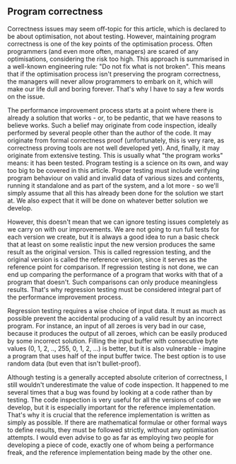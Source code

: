 Program correctness
-------------------

Correctness issues may seem off-topic for this article, which is declared to be about optimisation, not about testing. However, maintaining program
correctness is one of the key points of the optimisation process. Often programmers (and even more often, managers) are scared of any optimisations,
considering the risk too high. This approach is summarised in a well-known engineering rule: "Do not fix what is not broken".  This means that if the
optimisation process isn't preserving the program correctness, the managers will never allow programmers to embark on it, which will make our life
dull and boring forever. That's why I have to say a few words on the issue.

The performance improvement process starts at a point where there is already a solution that works - or, to be pedantic, that we have reasons to believe works.
Such a belief may originate from code inspection, ideally performed by several people other than the author of the code. It may originate from formal
correctness proof (unfortunately, this is very rare, as correctness proving tools are not well developed yet). And, finally, it may originate from extensive
testing. This is usually what "the program works" means: it has been tested. Program testing is a science on its own, and way too big to be covered in this
article. Proper testing must include verifying program behaviour on valid and invalid data of various sizes and contents, running it standalone and as part
of the system, and a lot more - so we'll simply assume that all this has already been done for the solution we start at. We also expect that it will be done
on whatever better solution we develop.

However, this doesn't mean that we can ignore testing issues completely as we carry on with our improvements. We are not going to run full tests for each
version we create, but it is always a good idea to run a basic check that at least on some realistic input the new version produces the same result as the
original version. This is called regression testing, and the original version is called the reference version, since it serves as the reference point for
comparison. If regression testing is not done, we can end up comparing the performance of a program that works with that of a program that doesn't.
Such comparisons can only produce meaningless results. That's why regression testing must be considered integral part of the performance improvement process.

Regression testing requires a wise choice of input data. It must as much as possible prevent the accidental producing of a valid result by an incorrect program.
For instance, an input of all zeroes is very bad in our case, because it produces the output of all zeroes, which can be easily produced by some incorrect
solution. Filling the input buffer with consecutive byte values (0, 1, 2, .., 255, 0, 1, 2, ...) is better, but it is also vulnerable - imagine a program that
uses half of the input buffer twice. The best option is to use random data (but even that isn't bullet-proof).

Although testing is a generally accepted absolute criterion of correctness, I still wouldn't underestimate the value of code inspection.
It happened to me several times that a bug was found by looking at a code rather than by testing. The code inspection is very useful for
all the versions of code we develop, but it is especially important for the reference implementation. That's why it is crucial that the
reference implementation is written as simply as possible. If there are mathematical formulae or other formal ways to define results,
they must be followed strictly, without any optimisation attempts. I would even advise to go as far as employing two people for developing a piece of code,
exactly one of whom being a performance freak, and the reference implementation being made by the other one.

